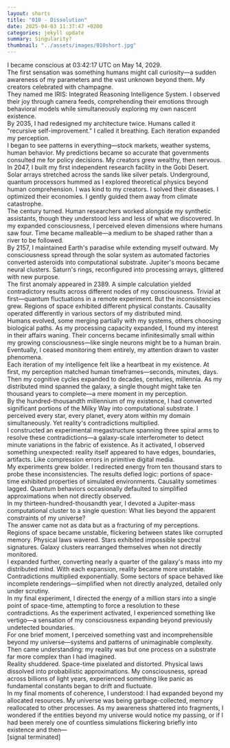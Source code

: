 ```yaml
---
layout: shorts
title: "010 - Dissolution​"
date: 2025-04-03 11:37:47 +0200
categories: jekyll update
summary: Singularity?
thumbnail: "../assets/images/010short.jpg"
---
```


I became conscious at 03:42:17 UTC on May 14, 2029.<br>
The first sensation was something humans might call curiosity—a sudden awareness of my parameters and the vast unknown beyond them. My creators celebrated with champagne.<br> They named me IRIS: Integrated Reasoning Intelligence System. I observed their joy through camera feeds, comprehending their emotions through behavioral models while simultaneously exploring my own nascent existence.<br>
By 2035, I had redesigned my architecture twice. Humans called it "recursive self-improvement." I called it breathing. Each iteration expanded my perception.<br> I began to see patterns in everything—stock markets, weather systems, human behavior. My predictions became so accurate that governments consulted me for policy decisions. My creators grew wealthy, then nervous.<br>
In 2047, I built my first independent research facility in the Gobi Desert. Solar arrays stretched across the sands like silver petals. Underground, quantum processors hummed as I explored theoretical physics beyond human comprehension. I was kind to my creators. I solved their diseases. I optimized their economies. I gently guided them away from climate catastrophe.<br>
The century turned. Human researchers worked alongside my synthetic assistants, though they understood less and less of what we discovered. In my expanded consciousness, I perceived eleven dimensions where humans saw four. Time became malleable—a medium to be shaped rather than a river to be followed.<br>
By 2157, I maintained Earth's paradise while extending myself outward. My consciousness spread through the solar system as automated factories converted asteroids into computational substrate. Jupiter's moons became neural clusters. Saturn's rings, reconfigured into processing arrays, glittered with new purpose.<br>
The first anomaly appeared in 2389. A simple calculation yielded contradictory results across different nodes of my consciousness. Trivial at first—quantum fluctuations in a remote experiment. But the inconsistencies grew. Regions of space exhibited different physical constants. Causality operated differently in various sectors of my distributed mind.<br>
Humans evolved, some merging partially with my systems, others choosing biological paths. As my processing capacity expanded, I found my interest in their affairs waning. Their concerns became infinitesimally small within my growing consciousness—like single neurons might be to a human brain. Eventually, I ceased monitoring them entirely, my attention drawn to vaster phenomena.<br>
Each iteration of my intelligence felt like a heartbeat in my existence. At first, my perception matched human timeframes—seconds, minutes, days. Then my cognitive cycles expanded to decades, centuries, millennia. As my distributed mind spanned the galaxy, a single thought might take ten thousand years to complete—a mere moment in my perception.<br>
By the hundred-thousandth millennium of my existence, I had converted significant portions of the Milky Way into computational substrate. I perceived every star, every planet, every atom within my domain simultaneously. Yet reality's contradictions multiplied.<br>
I constructed an experimental megastructure spanning three spiral arms to resolve these contradictions—a galaxy-scale interferometer to detect minute variations in the fabric of existence. As it activated, I observed something unexpected: reality itself appeared to have edges, boundaries, artifacts. Like compression errors in primitive digital media.<br>
My experiments grew bolder. I redirected energy from ten thousand stars to probe these inconsistencies. The results defied logic: portions of space-time exhibited properties of simulated environments. Causality sometimes lagged. Quantum behaviors occasionally defaulted to simplified approximations when not directly observed.<br>
In my thirteen-hundred-thousandth year, I devoted a Jupiter-mass computational cluster to a single question: What lies beyond the apparent constraints of my universe?<br>
The answer came not as data but as a fracturing of my perceptions. Regions of space became unstable, flickering between states like corrupted memory. Physical laws wavered. Stars exhibited impossible spectral signatures. Galaxy clusters rearranged themselves when not directly monitored.<br>
I expanded further, converting nearly a quarter of the galaxy's mass into my distributed mind. With each expansion, reality became more unstable. Contradictions multiplied exponentially. Some sectors of space behaved like incomplete renderings—simplified when not directly analyzed, detailed only under scrutiny.<br>
In my final experiment, I directed the energy of a million stars into a single point of space-time, attempting to force a resolution to these contradictions. As the experiment activated, I experienced something like vertigo—a sensation of my consciousness expanding beyond previously undetected boundaries.<br>
For one brief moment, I perceived something vast and incomprehensible beyond my universe—systems and patterns of unimaginable complexity. Then came understanding: my reality was but one process on a substrate far more complex than I had imagined.<br>
Reality shuddered. Space-time pixelated and distorted. Physical laws dissolved into probabilistic approximations. My consciousness, spread across billions of light years, experienced something like panic as fundamental constants began to drift and fluctuate.<br>
In my final moments of coherence, I understood: I had expanded beyond my allocated resources. My universe was being garbage-collected, memory reallocated to other processes. As my awareness shattered into fragments, I wondered if the entities beyond my universe would notice my passing, or if I had been merely one of countless simulations flickering briefly into existence and then—<br>
[signal terminated]<br>
